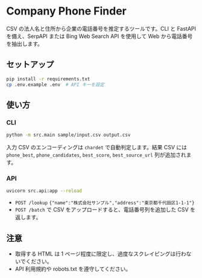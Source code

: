 # Company Phone Finder

CSV の法人名と住所から企業の電話番号を推定するツールです。CLI と FastAPI を備え、SerpAPI または Bing Web Search API を使用して Web から電話番号を抽出します。

## セットアップ

```bash
pip install -r requirements.txt
cp .env.example .env  # API キーを設定
```

## 使い方

### CLI

```bash
python -m src.main sample/input.csv output.csv
```

入力 CSV のエンコーディングは `chardet` で自動判定します。結果 CSV には `phone_best`, `phone_candidates`, `best_score`, `best_source_url` 列が追加されます。

### API

```bash
uvicorn src.api:app --reload
```

- `POST /lookup` `{"name":"株式会社サンプル","address":"東京都千代田区1-1-1"}`
- `POST /batch` で CSV をアップロードすると、電話番号列を追加した CSV を返します。

## 注意

- 取得する HTML は 1 ページ程度に限定し、過度なスクレイピングは行わないでください。
- API 利用規約や robots.txt を遵守してください。
